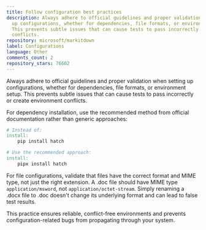 ```yaml
---
title: Follow configuration best practices
description: Always adhere to official guidelines and proper validation when setting
  up configurations, whether for dependencies, file formats, or environment setup.
  This prevents subtle issues that can cause tests to pass incorrectly or create environment
  conflicts.
repository: microsoft/markitdown
label: Configurations
language: Other
comments_count: 2
repository_stars: 76602
---
```


Always adhere to official guidelines and proper validation when setting up configurations, whether for dependencies, file formats, or environment setup. This prevents subtle issues that can cause tests to pass incorrectly or create environment conflicts.

For dependency installation, use the recommended method from official documentation rather than generic approaches:
```makefile
# Instead of:
install:
	pip install hatch

# Use the recommended approach:
install:
	pipx install hatch
```

For file configurations, validate that files have the correct format and MIME type, not just the right extension. A .doc file should have MIME type `application/msword`, not `application/octet-stream`. Simply renaming a .docx file to .doc doesn't change its underlying format and can lead to false test results.

This practice ensures reliable, conflict-free environments and prevents configuration-related bugs from propagating through your system.